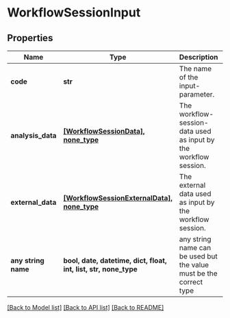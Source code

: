 # WorkflowSessionInput


## Properties
Name | Type | Description | Notes
------------ | ------------- | ------------- | -------------
**code** | **str** | The name of the input-parameter. | 
**analysis_data** | [**[WorkflowSessionData], none_type**](WorkflowSessionData.md) | The workflow-session-data used as input by the workflow session. | [optional] 
**external_data** | [**[WorkflowSessionExternalData], none_type**](WorkflowSessionExternalData.md) | The external data used as input by the workflow session. | [optional] 
**any string name** | **bool, date, datetime, dict, float, int, list, str, none_type** | any string name can be used but the value must be the correct type | [optional]

[[Back to Model list]](../README.md#documentation-for-models) [[Back to API list]](../README.md#documentation-for-api-endpoints) [[Back to README]](../README.md)


